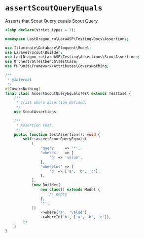 # `assertScoutQueryEquals`

Asserts that Scout Query equals Scout Query.

[include:example]: ./AssertScoutQueryEqualsTest.php
[//]: # (start: e96037f5fdf72df5c84fc1257d56c11de0b67d95b37524ee7cd7889a212f5053)
[//]: # (warning: Generated automatically. Do not edit.)

```php
<?php declare(strict_types = 1);

namespace LastDragon_ru\LaraASP\Testing\Docs\Assertions;

use Illuminate\Database\Eloquent\Model;
use Laravel\Scout\Builder;
use LastDragon_ru\LaraASP\Testing\Assertions\ScoutAssertions;
use Orchestra\Testbench\TestCase;
use PHPUnit\Framework\Attributes\CoversNothing;

/**
 * @internal
 */
#[CoversNothing]
final class AssertScoutQueryEqualsTest extends TestCase {
    /**
     * Trait where assertion defined.
     */
    use ScoutAssertions;

    /**
     * Assertion test.
     */
    public function testAssertion(): void {
        self::assertScoutQueryEquals(
            [
                'query'    => '*',
                'wheres'   => [
                    'a' => 'value',
                ],
                'whereIns' => [
                    'b' => ['a', 'b', 'c'],
                ],
            ],
            (new Builder(
                new class() extends Model {
                    // empty
                },
                '*',
            ))
                ->where('a', 'value')
                ->whereIn('b', ['a', 'b', 'c']),
        );
    }
}
```

[//]: # (end: e96037f5fdf72df5c84fc1257d56c11de0b67d95b37524ee7cd7889a212f5053)
